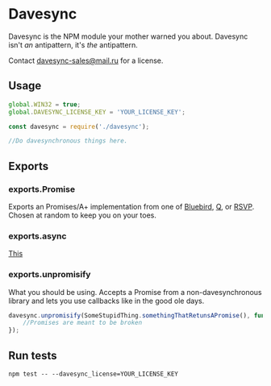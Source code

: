 # Davesync

Davesync is the NPM module your mother warned you about. Davesync isn't *an* antipattern, it's *the* antipattern.

Contact <davesync-sales@mail.ru> for a license.

## Usage

```js
global.WIN32 = true;
global.DAVESYNC_LICENSE_KEY = 'YOUR_LICENSE_KEY';

const davesync = require('./davesync');

//Do davesynchronous things here.
```

## Exports

### exports.Promise

Exports an Promises/A+ implementation from one of [Bluebird](http://bluebirdjs.com/docs/getting-started.html), [Q](https://github.com/kriskowal/q), or [RSVP](https://github.com/tildeio/rsvp.js/). Chosen at random to keep you on your toes.

### exports.async

[This](https://github.com/caolan/async)

### exports.unpromisify

What you should be using. Accepts a Promise from a non-davesynchronous library and lets you use callbacks like in the good ole days.

```js
davesync.unpromisify(SomeStupidThing.somethingThatRetunsAPromise(), function (err, res) {
    //Promises are meant to be broken
});
```

## Run tests

`npm test -- --davesync_license=YOUR_LICENSE_KEY`




